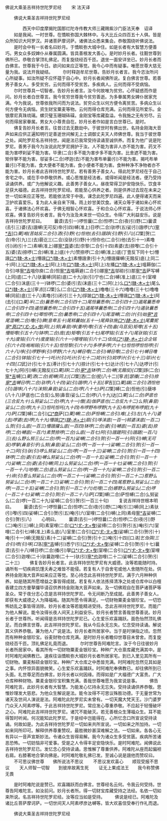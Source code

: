   佛说大乘圣吉祥持世陀罗尼经
　　宋 法天译




　　佛说大乘圣吉祥持世陀罗尼经

　　　　西天中印度摩揭陀国那烂陀寺传教大师三藏赐紫沙门臣法天奉　诏译
　　如是我闻。一时世尊。在憍睒弥国大棘林中。与大比丘众四百五十人俱。皆是众所知识大阿罗汉。并诸菩萨摩诃萨。诸佛法众悉来集会。恭敬围绕听佛说法。
　　是时会中有一长者名曰妙月。于憍睒弥大城中住。如是长者有大智慧方便善巧。男女众多奴婢仆从眷属圆满。皆具善根发大善心。是时妙月长者。往觐世尊到佛所已。恭敬合掌顶礼佛足。而复旋绕经百千匝。退坐一面安详坐已。妙月长者而白佛言。世尊我于今日。欲问如来应正等觉。我今心中而有疑事。唯愿世尊大慈无量为我。说法开我疑结。
　　尔时释迦牟尼世尊。告妙月长者言。我今恣汝所问心所疑事。如汝所疑不应怀蕴于自心中。妙月长者闻佛所说。复白佛言世尊。若善男子善女人。多受贫穷。云何而得不受贫苦。多疾病人。云何而得不受病恼。
　　尔时世尊具一切智者。告妙月长者言。汝今何故唯为贫穷。心怀疑惑而作是问。妙月长者白世尊言。我今贫穷世尊我今贫穷善逝。为多眷属男女婢仆居家充满。今为我说。世尊依我所问而为说法。贫穷众生以何方便令离贫苦。多病众生以何方便令无病恼。资生财宝粟麦等物。云何而得仓库充满。云何而得见所爱乐。金银摩尼真珠琉璃。螺贝璧玉珊瑚砗磲。金刚宝等库藏盈溢。令我施之无有穷尽。云何而得居家眷属。男女大小尊贵自在。妙月长者作如是言白世尊已。是时。
　　佛复告妙月长者言。往昔过去无数劫中。于彼世时有佛出世。名持金刚海大音声如来应供正遍知明行足善逝世间解无上士调御丈夫天人师佛世尊。我当于彼世尊之处。闻陀罗尼名吉祥持世。闻是法已我常受持读诵至诚供养。而复为他广说是陀罗尼。善男子我今为汝说此陀罗尼拥护于汝。人不能为害非人亦不能为害。药叉不能为害啰刹娑不能为害。毕隶(二合)多不能为害步多不能为害。比舍遮不能为害。矩伴拏不能为害。邬娑多(二合)啰迦(去)不能为害布单曩(引)不能为害。揭吒布单曩(引)不能为害。食大便者不能为害。食小便者不能为害。食种种净不净物者亦不能为害。妙月长者此吉祥持世陀罗尼。若有善男子善女人。得此陀罗尼经在于自己舍宅之中。或在手中恭敬供养。或心思惟是经法者。或得听闻是经法者。便乃受持读诵供养。或广为他解说义趣。此善男子善女人。昼夜常得卫护安隐快乐。饮食丰足获大福德。此吉祥持世陀罗尼经。若能至心供养之者。则是供养过去现在未来之世一切如来应正等觉。若能依法常于中夜。课念此陀罗尼四遍。此人便得诸天而来卫护欢喜爱乐。复为此人亲自来下降。雨上妙甘美饮食。诸天众等于诸如来心怀欢喜。于诸佛法心怀欢喜。于佛无相智心怀欢喜。于和合众心怀欢喜。于说法师心怀欢喜。佛复告妙月长者言。我今为汝及未来世一切众生。令得广大利益安乐。说是吉祥持世陀罗尼曰。
　　曩谟(去引一)啰怛曩(二合)怛啰(二合)夜(引)野(二)曩谟(去引三)婆(去)誐嚩(无可反)帝(引四)嚩(准上)日啰(二合)驮啰(五)娑(引)誐啰(六)[寧*吉](宁吉反下同)[口*栗]喖(苦姑反二合引)洒(引)野(七)怛他(去引)誐跢(引)野(引八)[口*栗]贺(二合)帝(引九)三(去)藐讫三(二合)没驮(引)野(十)怛你也(二合引)他(去引十一)素噜(引)闭(引十二)素嚩(准上)娜[寧*頁](引十三)婆(去)奈黎(二合引十四)素婆(去)捺嚟(二合引十五)婆(去)捺啰(二合)嚩(准上)底(十六)赞捺啰(二合)嚩(准上)底(丁壹反下同十七)懵誐[口*(隸-木+士)](引)懵誐[口*(隸-木+士)](引十八)素懵誐隶(引十九)懵誐攞嚩(无鏺反)底(上同二十)阿(上)[口*(隸-木+士)](引二十一)阿(上)左[口*(隸-木+士)](引二十二)阿(上)左播[口*(隸-木+士)](二十三)嗢耨伽(二合引)哆[寧*吉](宁逸反二十四)嗢你庾(二合)怛[寧*吉](二十五)嗢耨避(二合引)娜[寧*吉](同前二十六)邬砌(引)那[寧*吉](二十七)萨写嚩(上同)底(二十八)驮曩嚩(同前)底(二十九)驮(引)宁也(二合)嚩(准上)底(三十)室哩(二合引)沫底(三十一)钵啰(二合)婆(引去)沫底(三十二)阿(上)么[口*(隸-木+士)](引三十三)尾么[口*(隸-木+士)](引三十四)[寧*吉][口*栗]么(二合)[口*(隸-木+士)](引三十五)噜噜(三十六)噜噜(三十七)噜噜嚩(同前)底(三十八)素噜(引)闭(引三十九)拶跛[口*(隸-木+士)](引四十)懵誐[口*(隸-木+士)](引四十一)阿(去引)[口*栗]半(二合)曩悉帝(二合引四十二)尾怛曩悉帝(二合引四十三)遏尾曩悉帝(二合引四十四)遏怛曩悉帝(二合引四十五)遏尾哆曩悉帝(二合引四十六)遏驮曩悉帝(二合引四十七)唧怛啰(二合)曩悉帝(二合引四十八)尾湿嚩(二合)计(引)始[寧*吉](四十九)尾湿嚩(二合)噜(引)錍(音卑五十)尾秫曩始(五十一)尾舜驮施[口*(隸-木+士)](引五十二)尾麌抳[寧*頁](引)[口*(尤-尢+曳)](引五十三)阿(上)努(鼻音)哆(重呼)嚟(引五十四)盎(乌亘反)矩嚟(五十五)懵矩嚟(引五十六)钵啰(二合)庞(去)矩嚟(引五十七)尾啰铭(引五十八)尾驮铭(引五十九)度铭(引六十)度度铭(引六十一)哩哩铭(引六十二)佉佉[口*(隸-木+士)](引六十三)企企铭(引六十四)喖喖铭(引六十五)怛怛黎(引六十六)多啰多啰(六十七)怛怛啰怛怛啰(引六十八)哆(引)啰野哆(引)啰野(六十九)嚩日嚟(二合引)嚩日嚟(二合引七十)嚩日噜(二合引)钵铭(引七十一)吒计(引)吒计(引七十二)姹计(引)姹啰计(引七十三)邬计(七十四)[口*武]计(引七十五)溥计(引七十六)捺计(引七十七)达计(引七十八)达啰计(引七十九)阿(引)嚩(无鏺反)[口*栗]跢(二合)[寧*吉](八十)钵啰(二合)嚩(无鏺反)[口*栗]跢(二合)[寧*吉](八十一)嚩[口*栗]洒(二合)抳嚩(同上)[口*栗]洒(二合)抳(八十二)[寧*吉]瑟播(二合引)捺[寧*吉](八十三)嚩日啰(二合)驮啰(八十四)娑(引)誐啰(八十五)[寧*吉][口*栗]龋(二合引)洒怛他(引)誐哆(八十六)沫努(鼻音)娑么(二合)啰(八十七)萨[口*栗]嚩(二合)怛他(引)蘖哆(八十八)萨底也(二合反)么努(鼻音)娑么(二合)啰(八十九)达[口*栗]么(二合)萨底也(三合反九十)么努娑么(二合)啰(九十一)僧(去)伽萨底也(二合反九十二)么努(鼻音)娑么(二合)啰(九十三)怛吒怛吒(九十四)布啰野布啰野(九十五)布啰抳布啰抳(九十六)萨[口*栗]嚩(二合引)[口*商](引九十七)萨[口*栗]嚩(二合)萨怛嚩(二合引)难(上引)左(九十八)婆(去)啰婆(去)啰(九十九)懵誐[口*(隸-木+士)](引一百)扇(引)哆沫底(一百一)秫婆沫底(一百二)么贺(引)么底(一百三)懵誐攞么底(一百四)钵啰(二合)婆(引)嚩底(一百五)婆(去)捺啰(二合)嚩底(一百六)素赞捺啰(二合)么底(一百七)阿(引)誐蹉阿(引)誐蹉(一百八)三(去)么野么努三么(二合)啰(一百九)娑嚩(二合引)贺(引一百一十)阿(引)嚩(无可反)啰拏(鼻音引乎)么努(鼻音)娑么(二合)啰(一百一十一)娑嚩(二合引)贺(引一百一十二)阿(引)驮(引)啰么努娑么(二合)啰(一百一十三)娑嚩(二合引)贺(引一百一十四)钵啰(二合)婆(引去)嚩么努娑么(二合)啰(一百一十五)娑嚩(二合引)贺(引一百一十六)娑嚩(二合)婆(去引)嚩(同上)么努娑么(二合)啰(一百一十七)娑嚩(二合引)贺(引一百一十八)地哩(二合)底么努娑么(二合)啰(一百一十九)娑嚩(二合引)贺(引一百二十)谛(引)惹么努娑么(二合)啰(一百二十一)娑嚩(二合引)贺(引一百二十二)惹野么努娑么(二合)啰(一百二十三)娑嚩(二合引)贺(引一百二十四)尾惹野么努娑么(二合)啰(一百二十五)娑嚩(二合引)贺(引一百二十六)纥哩(二合)娜野么努娑么(二合)啰(一百二十七)娑嚩(二合引)贺(引一百二十八)萨[口*栗]嚩(二合)萨怛嚩(二合)么努娑么(二合)啰(一百二十九)娑嚩(二合引)贺(引一百三十句)
　　复说吉祥持世根本明曰。
　　曩谟(去引一)啰怛曩(二合)怛啰(二合)夜(引)野(二)唵(引三)嚩(同上)素驮(引)嚟(引四)娑嚩(二合引)贺(引五)唵(引六)室哩(二合引)嚩(上同)素母[寧*吉](七)娑嚩(二合引)贺(引八)
　　心明曰。
　　曩谟(去引一)啰怛曩(二合)怛啰(二合)夜(引)野(二)唵(引三)嚩(上同)素室哩(二合)[口*(尤-尢+曳)](引四)娑缚(二合引)贺(引五)唵(引六)室哩(二合引七)嚩(准上)素么底(八)室里(二合引)[口*(尤-尢+曳)](引九)娑嚩(二合引)贺(引十)唵(引十一)嚩(无鏺反)素(十二)娑嚩(二合引)贺(引十三)唵(引十四)[口*洛]乞刍弭(三合引)喷(引)哆[口*洛][寧*吉](十五)嚩(引)悉宁(引)[口*(尤-尢+曳)](引十六)娑嚩(二合引)贺(引十七)曩谟(去引十八)嚩日啰(二合)播(引)拏[口*(尤-尢+曳)](引十九)室哩(二合引)[口*(尤-尢+曳)](引)室哩(二合引)迦哩(二十)驮曩迦哩(二十一)驮(引)[寧*也](二合反)迦哩(二十二)娑嚩(二合引)贺(引二十三)
　　佛复告妙月长者言。此吉祥持世陀罗尼有大威德。汝等若能随时持。诵所有一切疾病饥馑夭寿之难皆不能侵。若复有人于自舍宅或他人舍随所在处。供养持金刚海大音声如来应正等觉。至心持念此吉祥持世陀罗尼。满于六月种种供养。如是随其所愿增益之事皆得成就。若复有人依法拣择清净之处或仓库中以白檀香建立四方曼拏攞毕请召供养持金刚海大音声如来。及一切佛观自在菩萨诸菩萨等圣众。常于夜分志心念是吉祥持世陀罗尼。令无间断乃至成就。此善男子善女人。即获有大威德之人为降福祐。随其所愿令得满足。一切财物粟麦金银珍宝。一切恐怖妨乱之事皆得消除。妙月长者汝等若能精进受持。念此吉祥持世陀罗尼。而能广为他人解说。能令汝得长夜人间天上利益安乐。妙月长者赞言善哉世尊善说。妙月长者于世尊所。听闻得是吉祥持世陀罗尼已。心生爱乐欢喜踊跃。面色怡然顶礼佛足。而白佛言世尊。此吉祥持世陀罗尼。我从今后永无忘失。忆念受持读诵。解说其义供养恭敬。兼为他人广说是法。妙月长者所居家中。当于是时弹指之顷。忽然而有种种金银珍宝。谷麦财物仓库充满。是时妙月长者瞻仰世尊目未曾舍。而复旋绕经百千匝。顶礼佛足礼竟而退。
　　尔时世尊告阿难陀言。汝于今日往彼妙月长者所居家中。看其所有一切财物粟麦金银珍宝。种种广大仓禀库藏充满其中。是时阿难陀闻佛教已。速疾往诣憍睒弥大城妙月长者所居家宅。到已入里见其所有一切财物。粟麦斛硕金银珍宝。种种广大仓库之中悉皆充满。时阿难陀忽然见其如是之事。内怀惊异面貌微笑。心生爱乐欢喜踊跃。时阿难陀奉佛教已。却往佛所到已头面。礼世尊足而白佛言。妙月长者以何因缘。而得如是广大福德广大富贵。广大仓库种种财物。粟麦金银珍宝积集充满。善哉世尊唯愿为我宣说是事。
　　佛告阿难陀言。此妙月长者有大智慧。为能发心忆持永无忘失。受持读诵供养恭敬。思惟妙理发大慈悲。为他众生解说是法。能令汝得不可思议殊胜功德。于无量世常为诸天及世间人演说是法。阿难陀此陀罗尼实未曾有。一切天魔大梵天王。沙门婆罗门众天人阿素啰等。于此吉祥持世陀罗尼。常应发心尊重恭敬。不应起于轻慢破坏之心。阿难陀此吉祥持世陀罗尼。诸咒不能破灭。若无善根众生薄福众生。耳不能得暂时听闻。何况能知此陀罗尼。于是经中岂能得在。心所忆念口所宣说受持读诵。何故如是。为此吉祥持世陀罗尼一切如来共所宣说。一切如来之所加持。一切如来同所印可。解释供养尊重赞叹。最胜微妙甚深难解之法。一切如来。各各心无有异以一音声宣斯妙法。令诸众生皆得易解。我今为诸众生多受贫匮。疾病所苦诸恶恐怖。一切妨恼非可爱事。受是之人令得丰足安隐快乐。是时阿难陀。闻佛说此吉祥持世陀罗尼已。发忆念心受持读诵。思惟解了尊重供养。阿难陀从座而起偏袒右肩。右膝著地合掌向佛是。时阿难陀敬礼佛已发。至诚心说是誐他而赞叹曰。
　　不可思议佛世尊　　佛所说法不思议
　　不思议发欢喜心　　顺现受报不思议
　　天人师智一切智　　到彼岸故离生死
　　证无上果成法王　　我今称赞佛无畏

　　是时阿难陀说是赞已。欢喜踊跃而白佛言。世尊经名云何。令我云何受持。世尊告阿难陀言。如汝前问。妙月长者所。得一切财宝库藏受持之法经。名依一切如来所说。名吉祥持世陀罗尼经。汝等应当如是受持。
　　佛说是经已。阿难陀及诸比丘菩萨摩诃萨。一切世间天人阿素啰彦达嚩等。皆大欢喜信受奉行作礼而退。

　　佛说大乘圣吉祥持世陀罗尼经


